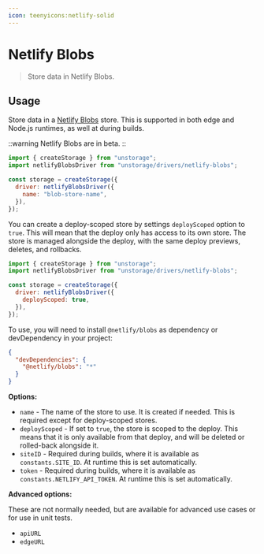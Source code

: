 ```yaml
---
icon: teenyicons:netlify-solid
---
```


# Netlify Blobs

> Store data in Netlify Blobs.

## Usage

Store data in a [Netlify Blobs](https://docs.netlify.com/blobs/overview/) store. This is supported in both edge and Node.js runtimes, as well at during builds.

::warning
Netlify Blobs are in beta.
::

```js
import { createStorage } from "unstorage";
import netlifyBlobsDriver from "unstorage/drivers/netlify-blobs";

const storage = createStorage({
  driver: netlifyBlobsDriver({
    name: "blob-store-name",
  }),
});
```

You can create a deploy-scoped store by settings `deployScoped` option to `true`. This will mean that the deploy only has access to its own store. The store is managed alongside the deploy, with the same deploy previews, deletes, and rollbacks.

```js
import { createStorage } from "unstorage";
import netlifyBlobsDriver from "unstorage/drivers/netlify-blobs";

const storage = createStorage({
  driver: netlifyBlobsDriver({
    deployScoped: true,
  }),
});
```

To use, you will need to install `@netlify/blobs` as dependency or devDependency in your project:

```json
{
  "devDependencies": {
    "@netlify/blobs": "*"
  }
}
```

**Options:**

- `name` - The name of the store to use. It is created if needed. This is required except for deploy-scoped stores.
- `deployScoped` - If set to `true`, the store is scoped to the deploy. This means that it is only available from that deploy, and will be deleted or rolled-back alongside it.
- `siteID` - Required during builds, where it is available as `constants.SITE_ID`. At runtime this is set automatically.
- `token` - Required during builds, where it is available as `constants.NETLIFY_API_TOKEN`. At runtime this is set automatically.

**Advanced options:**

These are not normally needed, but are available for advanced use cases or for use in unit tests.

- `apiURL`
- `edgeURL`

